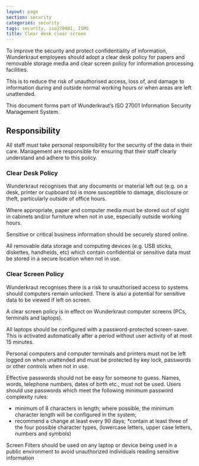 ```yaml
---
layout: page
section: security
categories: security
tags: security, iso270001, ISMS
title: Clear desk clear screen
---
```


To improve the security and protect confidentiality of information, Wunderkraut employees should adopt a clear desk policy for papers and removable storage media and clear screen policy for information processing facilities.

This is to reduce the risk of unauthorised access, loss of, and damage to information during and outside normal working hours or when areas are left unattended.

This document forms part of Wunderkraut’s ISO 27001 Information Security Management System.

## Responsibility
All staff must take personal responsibility for the security of the data in their care.
Management are responsible for ensuring that their staff clearly understand and adhere to this policy.

### Clear Desk Policy

Wunderkraut recognises that any documents or material left out (e.g. on a desk, printer or cupboard to) is more susceptible to damage, disclosure or theft, particularly outside of office hours.

Where appropriate, paper and computer media must be stored out of sight in cabinets and/or furniture when not in use, especially outside working hours.

Sensitive or critical business information should be securely stored online.

All removable data storage and computing devices (e.g. USB sticks, diskettes, handhelds, etc) which contain confidential or sensitive data must be stored in a secure location when not in use.

### Clear Screen Policy

Wunderkraut recognises there is a risk to unauthorised access to systems should computers remain unlocked. There is also a potential for sensitive data to be viewed if left on screen.

A clear screen policy is in effect on Wunderkraut computer screens (PCs, terminals and laptops).

All laptops should be configured with a password-protected screen-saver. This is activated automatically after a period without user activity of at most 15 minutes.

Personal computers and computer terminals and printers must not be left logged on when unattended and must be protected by key lock, passwords or other controls when not in use.

Effective passwords should not be easy for someone to guess. Names, words, telephone numbers, dates of birth etc., must not be used. Users should use passwords which meet the following minimum password complexity rules:
* minimum of 8 characters in length; where possible, the minimum character length will be configured in the system;
* recommend a change at least every 90 days;
*contain at least three of the four possible character types, (lowercase letters, upper case letters, numbers and symbols)

Screen Filters should be used on any laptop or device being used in a public environment to avoid unauthorized individuals reading sensitive information
